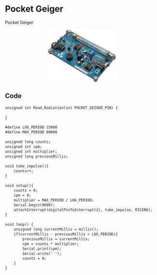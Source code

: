 # Pocket Geiger

Pocket Geiger

<p align="center">
  <img width="45%" height="45%" src="img/pocket_geiger_module.jpg">
</p>

## Code

```arduino
unsigned int Read_Radiation(int POCKET_GEIGER_PIN) {

}

#define LOG_PERIOD 15000
#define MAX_PERIOD 60000

unsigned long counts;
unsigned int cpm;
unsigned int multiplier;
unsigned long previousMillis;

void tube_impulse(){
    counts++;
}

void setup(){
    counts = 0;
    cpm = 0;
    multiplier = MAX_PERIOD / LOG_PERIOD;
    Serial.begin(9600);
    attachInterrupt(digitalPinToInterrupt(2), tube_impulse, RISING);
}

void loop() {
    unsigned long currentMillis = millis();
    if(currentMillis - previousMillis > LOG_PERIOD){
        previousMillis = currentMillis;
        cpm = counts * multiplier;
        Serial.print(cpm);
        Serial.write(' ');
        counts = 0;
    }
}
```